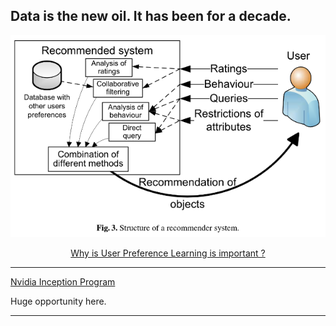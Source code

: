 ## Data is the new oil. It has been for a decade.


<p align="center">
  <img src="img/Recommendersystems.png">
</p>

<div align="center">
  <a href="https://github.com/kantarcise/notebook/blob/master/Data%20Mining/Various_aspects_of_user_preference_learning_and_re.pdf">Why is User Preference Learning is important ?</a>
</div>

---

[Nvidia Inception Program](https://blogs.nvidia.com/blog/generative-ai-startups-africa-middle-east/)

Huge opportunity here.

---
